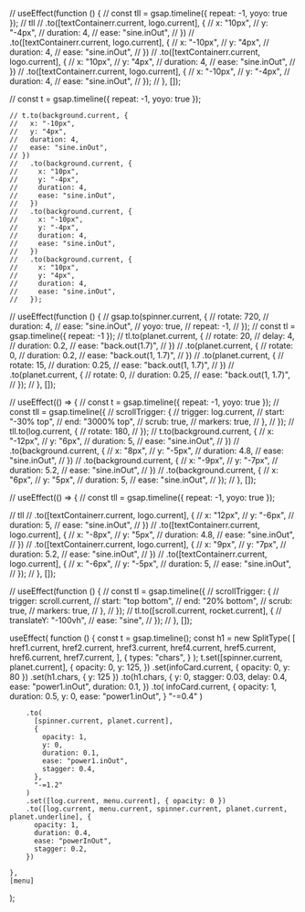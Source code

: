 // useEffect(function () {
// const tll = gsap.timeline({ repeat: -1, yoyo: true });
// tll
// .to([textContainerr.current, logo.current], {
// x: "10px",
// y: "-4px",
// duration: 4,
// ease: "sine.inOut",
// })
// .to([textContainerr.current, logo.current], {
// x: "-10px",
// y: "4px",
// duration: 4,
// ease: "sine.inOut",
// })
// .to([textContainerr.current, logo.current], {
// x: "10px",
// y: "4px",
// duration: 4,
// ease: "sine.inOut",
// })
// .to([textContainerr.current, logo.current], {
// x: "-10px",
// y: "-4px",
// duration: 4,
// ease: "sine.inOut",
// });
// }, []);

// const t = gsap.timeline({ repeat: -1, yoyo: true });

    // t.to(background.current, {
    //   x: "-10px",
    //   y: "4px",
    //   duration: 4,
    //   ease: "sine.inOut",
    // })
    //   .to(background.current, {
    //     x: "10px",
    //     y: "-4px",
    //     duration: 4,
    //     ease: "sine.inOut",
    //   })
    //   .to(background.current, {
    //     x: "-10px",
    //     y: "-4px",
    //     duration: 4,
    //     ease: "sine.inOut",
    //   })
    //   .to(background.current, {
    //     x: "10px",
    //     y: "4px",
    //     duration: 4,
    //     ease: "sine.inOut",
    //   });

// useEffect(function () {
// gsap.to(spinner.current, {
// rotate: 720,
// duration: 4,
// ease: "sine.inOut",
// yoyo: true,
// repeat: -1,
// });
// const tl = gsap.timeline({ repeat: -1 });
// tl.to(planet.current, {
// rotate: 20,
// delay: 4,
// duration: 0.2,
// ease: "back.out(1.7)",
// })
// .to(planet.current, {
// rotate: 0,
// duration: 0.2,
// ease: "back.out(1, 1.7)",
// })
// .to(planet.current, {
// rotate: 15,
// duration: 0.25,
// ease: "back.out(1, 1.7)",
// })
// .to(planet.current, {
// rotate: 0,
// duration: 0.25,
// ease: "back.out(1, 1.7)",
// });
// }, []);

// useEffect(() => {
// const t = gsap.timeline({ repeat: -1, yoyo: true });
// const tll = gsap.timeline({
// scrollTrigger: {
// trigger: log.current,
// start: "-30% top",
// end: "3000% top",
// scrub: true,
// markers: true,
// },
// });
// tll.to(log.current, {
// rotate: 180,
// });
// t.to(background.current, {
// x: "-12px",
// y: "6px",
// duration: 5,
// ease: "sine.inOut",
// })
// .to(background.current, {
// x: "8px",
// y: "-5px",
// duration: 4.8,
// ease: "sine.inOut",
// })
// .to(background.current, {
// x: "-9px",
// y: "-7px",
// duration: 5.2,
// ease: "sine.inOut",
// })
// .to(background.current, {
// x: "6px",
// y: "5px",
// duration: 5,
// ease: "sine.inOut",
// });
// }, []);

// useEffect(() => {
// const tll = gsap.timeline({ repeat: -1, yoyo: true });

// tll
// .to([textContainerr.current, logo.current], {
// x: "12px",
// y: "-6px",
// duration: 5,
// ease: "sine.inOut",
// })
// .to([textContainerr.current, logo.current], {
// x: "-8px",
// y: "5px",
// duration: 4.8,
// ease: "sine.inOut",
// })
// .to([textContainerr.current, logo.current], {
// x: "9px",
// y: "7px",
// duration: 5.2,
// ease: "sine.inOut",
// })
// .to([textContainerr.current, logo.current], {
// x: "-6px",
// y: "-5px",
// duration: 5,
// ease: "sine.inOut",
// });
// }, []);

// useEffect(function () {
// const tl = gsap.timeline({
// scrollTrigger: {
// trigger: scroll.current,
// start: "top bottom",
// end: "20% bottom",
// scrub: true,
// markers: true,
// },
// });
// tl.to([scroll.current, rocket.current], {
// translateY: "-100vh",
// ease: "sine",
// });
// }, []);

<!--


{/* <img
          ref={rocket}
          className={styles.rocket}
          src="../assets/svg/rocket.svg"
          alt=""
        /> */} -->

useEffect(
function () {
const t = gsap.timeline();
const h1 = new SplitType(
[
href1.current,
href2.current,
href3.current,
href4.current,
href5.current,
href6.current,
href7.current,
],
{
types: "chars",
}
);
t.set([spinner.current, planet.current], {
opacity: 0,
y: 125,
})
.set(infoCard.current, { opacity: 0, y: 80 })
.set(h1.chars, { y: 125 })
.to(h1.chars, {
y: 0,
stagger: 0.03,
delay: 0.4,
ease: "power1.inOut",
duration: 0.1,
})
.to(
infoCard.current,
{
opacity: 1,
duration: 0.5,
y: 0,
ease: "power1.inOut",
}
"-=0.4"
)

        .to(
          [spinner.current, planet.current],
          {
            opacity: 1,
            y: 0,
            duration: 0.1,
            ease: "power1.inOut",
            stagger: 0.4,
          },
          "-=1.2"
        )
        .set([log.current, menu.current], { opacity: 0 })
        .to([log.current, menu.current, spinner.current, planet.current, planet.underline], {
          opacity: 1,
          duration: 0.4,
          ease: "powerInOut",
          stagger: 0.2,
        })

    },
    [menu]

);
